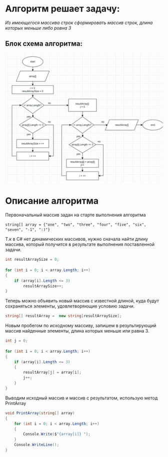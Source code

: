 # Алгоритм решает задачу:
*Из имеющегося массива строк сформировать массив строк, длина которых меньше либо ровна 3*

## Блок схема алгоритма:

![блок схема](alg.png)


# Описание алгоритма

Первоначальный массив задан на старте выполнения алгоритма

```с#
string[] array = {"one", "two", "three", "four", "five", "six", "seven", "-1", ":)"}
```

Т.к в C# нет динамических массивов, нужно сначала найти длину массива, который получится в результате выполнения поставленной задачи. 

```c#
int resultArraySize = 0;

for (int i = 0; i < array.Length; i++)
{
    if (array[i].Length <= 3) 
        resultArraySize++;
}
```

Теперь можно объявить новый массив с известной длиной, куда будут сохраняться элементы, удовлетворяющие условию задачи.

```c#
string[] resultArray =  new string[resultArraySize];
```

Новым пробегом по исходному массиву, запишем в результирующий массив найденные элементы, длина которых меньше или равна 3.

```c#
int j = 0;

for (int i = 0; i < array.Length; i++)
{
    if (array[i].Length <= 3) 
    {
        resultArray[j] = array[i];
        j++;
    }
}
```
Выводим исходный массив и массив с результатом, использую метод PrintArray
```c#
void PrintArray(string[] array)
{
    for (int i = 0; i < array.Length; i++)
    {
        Console.Write($"{array[i]} ");
    }
    Console.WriteLine();
}
```
